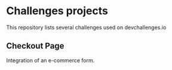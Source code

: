 # Challenges projects

This repository lists several challenges used on devchallenges.io

## Checkout Page
Integration of an e-commerce form.
